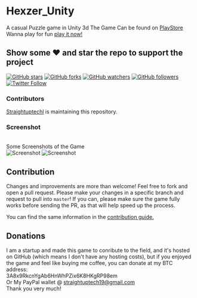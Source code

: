 # Hexzer_Unity
 A casual Puzzle game in Unity 3d
The Game Can be found on <a href = "https://play.google.com/store/apps/details?id=com.Straightuptech.Hexzer&hl=en_IN"> PlayStore</a>
<br>
Wanna play for fun [play it now!](https://straightuptech.github.io/Hexzer3.0/)

## Show some :heart: and star the repo to support the project

[![GitHub stars](https://img.shields.io/github/stars/straight-up-technologies/Hexzer_Unity.svg?style=social&label=Star)](https://github.com/straight-up-technologies/Hexzer_Unity) [![GitHub forks](https://img.shields.io/github/forks/straight-up-technologies/Hexzer_Unity.svg?style=social&label=Fork)](https://github.com/straight-up-technologies/Hexzer_Unity/fork) [![GitHub watchers](https://img.shields.io/github/watchers/straight-up-technologies/Hexzer_Unity.svg?style=social&label=Watch)](https://github.com/straight-up-technologies/Hexzer_Unity) [![GitHub followers](https://img.shields.io/github/followers/straight-up-technologies.svg?style=social&label=Follow)](https://github.com/straight-up-technologies/Hexzer_Unity)  
[![Twitter Follow](https://img.shields.io/twitter/follow/Straightuptech7.svg?style=social)](https://twitter.com/Straightuptech7)

### Contributors

[Straightuptechl](https://github.com/straightuptech/)  is maintaining this repository.


### Screenshot
<br>
Some Screenshots of the Game
<br
<img src="https://lh3.googleusercontent.com/Wk_DUp5KA2nAJI5x4mXV-HXCyB8SKYIdPlOvE7QExe01F-9cqbAvS4_fd84XEkZbuPg=w1280-h562-rw" alt="Screenshot"/>
<img src="https://lh3.googleusercontent.com/H1nQwFq7KYJQ4Jrs_seZTWJ68lGaFHDyk-xKZemjiNQf__xmziN8AwVfMM3wbzYC2OE=w1280-h562-rw" alt="Screenshot"/>
<img src="https://lh3.googleusercontent.com/4fmFl_CAFwv8tc22WbTtLPqX3dJlaFZ_YD1wpbAaN0QM6VFdjoKoYspLCxe1d8SUkw59=w1280-h562-rw" alt="Screenshot"/>

## Contribution
Changes and improvements are more than welcome! Feel free to fork and open a pull request. Please make your changes in a specific branch and request to pull into `master`! If you can, please make sure the game fully works before sending the PR, as that will help speed up the process.

You can find the same information in the [contribution guide.](https://github.com/straight-up-technologies/Bow-Shooter-Game/blob/master/CONTRIBUTION.MD)


## Donations
I am a startup and made this game to conribute to the field, and it's hosted on GitHub (which means I don't have any hosting costs), 
but if you enjoyed the game and feel like buying me coffee, you can donate at my BTC address: 
<br>
3A8x9RkcnYgAb6HnWhPZix6K8HKgRP98em
<br>
Or My PayPal wallet @ straightuptech19@gmail.com
<br>
Thank you very much!
